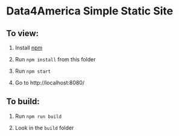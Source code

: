 # Data4America Simple Static Site

## To view:

1. Install [npm](https://www.npmjs.com/)

2. Run `npm install` from this folder

3. Run `npm start`

4. Go to http://localhost:8080/

## To build:

1. Run `npm run build`

2. Look in the `build` folder